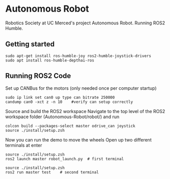 # Autonomous Robot
Robotics Society at UC Merced's project Autonomous Robot. Running ROS2 Humble. 

## Getting started
```
sudo apt-get install ros-humble-joy ros2-humble-joystick-drivers
sudo apt install ros-humble-depthai-ros
```

## Running ROS2 Code
Set up CANBus for the motors (only needed once per computer startup)
 ```
 sudo ip link set can0 up type can bitrate 250000
 candump can0 -xct z -n 10    #verify can setup correctly
 ```
Source and build the ROS2 workspace
Navigate to the top level of the ROS2 workspace folder (Autonomous-Robot/robot/) and run 
 ```
 colcon build --packages-select master odrive_can joystick
 source ./install/setup.zsh
 ```
Now you can run the demo to move the wheels
Open up two different terminals at enter
```
source ./install/setup.zsh
ros2 launch master robot_launch.py  # first terminal
```
```
source ./install/setup.zsh
ros2 run master test    # second terminal
```
